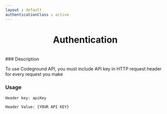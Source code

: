 ```yaml
---
layout : default
authenticationClass : active
---
```


<center><h1> Authentication </h1></center>
<br>
### Description

To use Codeground API, you must include API key in HTTP request header for every request you make

### Usage
 ```
 Header key: apiKey
 
 Header Value: {YOUR API KEY}
 ```
